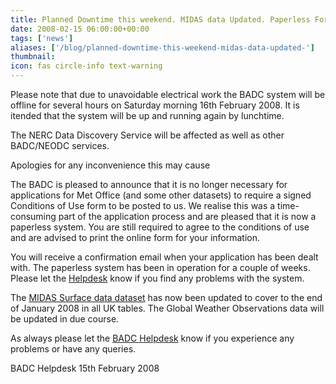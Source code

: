 ```yaml
---
title: Planned Downtime this weekend. MIDAS data Updated. Paperless Forms System
date: 2008-02-15 06:00:00+00:00
tags: ['news']
aliases: ['/blog/planned-downtime-this-weekend-midas-data-updated-']
thumbnail: 
icon: fas circle-info text-warning
---
```


Please note that due to unavoidable electrical work the BADC system will be offline for several hours on Saturday morning 16th February 2008. It is itended that the system will be up and running again by lunchtime.

The NERC Data Discovery Service will be affected as well as other BADC/NEODC services.

Apologies for any inconvenience this may cause

The BADC is pleased to announce that it is no longer necessary for applications for Met Office (and some other datasets) to require a signed Conditions of Use form to be posted to us. We realise this was a time-consuming part of the application process and are pleased that it is now a paperless system. You are still required to agree to the conditions of use and are advised to print the online form for your information.

You will receive a confirmation email when your application has been dealt with.
The paperless system has been in operation for a couple of weeks. Please let the [Helpdesk](mailto:badc@rl.ac.uk) know if you find any problems with the system.

The [MIDAS Surface data dataset](http://badc.nerc.ac.uk/data/ukmo-midas/) has now been updated to cover to the end of January 2008 in all UK tables. The Global Weather Observations data will be updated in due course.

As always please let the [BADC Helpdesk](mailto:badc@rl.ac.uk) know if you experience any problems or have any queries.

BADC Helpdesk
15th February 2008
